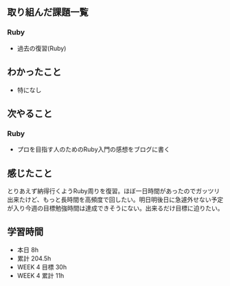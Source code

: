 ## 取り組んだ課題一覧 
 ### Ruby 
 - 過去の復習(Ruby)

 ## わかったこと 
 - 特になし

 ## 次やること 
 ### Ruby 
 - プロを目指す人のためのRuby入門の感想をブログに書く

 ## 感じたこと 
とりあえず納得行くようRuby周りを復習。ほぼ一日時間があったのでガッツリ出来たけど、もっと長時間を高頻度で回したい。明日明後日に急遽外せない予定が入り今週の目標勉強時間は達成できそうにない。出来るだけ目標に迫りたい。

 ## 学習時間 
 - 本日 8h 
 - 累計 204.5h 
 - WEEK 4 目標 30h 
 - WEEK 4 累計 11h
